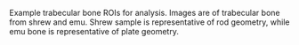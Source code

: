 Example trabecular bone ROIs for analysis. Images are of trabecular bone from shrew and emu. Shrew sample is representative of rod geometry, while emu bone is representative of plate geometry. 
